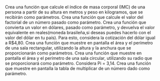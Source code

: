 Crea una función que calcule el índice de masa corporal (IMC) de una persona a partir de su altura en metros y peso en kilogramos, que se recibirán como parámetros.
Crea una función que calcule el valor del factorial de un número pasado como parámetro.
Crea una función que convierta un valor en dólares, pasado como parámetro, y devuelva el valor equivalente en reales(moneda brasileña,si deseas puedes hacerlo con el valor del dólar en tu país). Para esto, considera la cotización del dólar igual a R$4,80.
Crea una función que muestre en pantalla el área y el perímetro de una sala rectangular, utilizando la altura y la anchura que se proporcionarán como parámetros.
Crea una función que muestre en pantalla el área y el perímetro de una sala circular, utilizando su radio que se proporcionará como parámetro. Considera Pi = 3,14.
Crea una función que muestre en pantalla la tabla de multiplicar de un número dado como parámetro.
